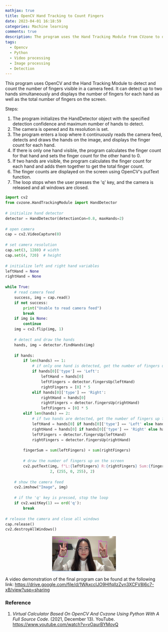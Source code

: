 ```yaml
---
mathjax: true
title: OpenCV Hand Tracking to Count Fingers
date: 2023-04-01 16:18:59
categories: Machine learning
comments: true
description: The program uses the Hand Tracking Module from CVzone to detect and count the number of fingers visible in a camera feed. It can detect up to two hands simultaneously and displays the number of fingers for each hand as well as the total number of fingers on the screen. The finger counts are displayed using OpenCV's putText function, and the loop stops when the user presses the 'q' key.
tags:
  - Opencv
  - Python
  - Video processing
  - Image processing
  - Detection
---
```


This program uses OpenCV and the Hand Tracking Module to detect and count the number of fingers visible in a camera feed. It can detect up to two hands simultaneously and displays the number of fingers for each hand as well as the total number of fingers on the screen.

Steps:

1. The program initializes the HandDetector object with the specified detection confidence and maximum number of hands to detect.
2. The camera is opened and its resolution is set.
3. The program enters a loop where it continuously reads the camera feed, detects and draws the hands on the image, and displays the finger count for each hand.
4. If there is only one hand visible, the program calculates the finger count for that hand and sets the finger count for the other hand to 0.
5. If two hands are visible, the program calculates the finger count for each hand and adds them together to get the total finger count.
6. The finger counts are displayed on the screen using OpenCV's putText function.
7. The loop stops when the user presses the 'q' key, and the camera is released and all windows are closed.

```python
import cv2
from cvzone.HandTrackingModule import HandDetector

# initialize hand detector
detector = HandDetector(detectionCon=0.8, maxHands=2)

# open camera
cap = cv2.VideoCapture(0)

# set camera resolution
cap.set(3, 1280) # width
cap.set(4, 720)  # height

# initialize left and right hand variables
leftHand = None
rightHand = None

while True:
    # read camera feed
    success, img = cap.read()
    if not success:
        print("Unable to read camera feed")
        break
    if img is None:
        continue
    img = cv2.flip(img, 1)

    # detect and draw the hands
    hands, img = detector.findHands(img)

    if hands:
        if len(hands) == 1:
            # if only one hand is detected, get the number of fingers up
            if hands[0]['type'] == 'Left':
                leftHand = hands[0]
                leftFingers = detector.fingersUp(leftHand)
                rightFingers = [0] * 5
            elif hands[0]['type'] == 'Right':
                rightHand = hands[0]
                rightFingers = detector.fingersUp(rightHand)
                leftFingers = [0] * 5
        elif len(hands) == 2:
            # if two hands are detected, get the number of fingers up for each hand
            leftHand = hands[0] if hands[0]['type'] == 'Left' else hands[1]
            rightHand = hands[0] if hands[0]['type'] == 'Right' else hands[1]
            leftFingers = detector.fingersUp(leftHand)
            rightFingers = detector.fingersUp(rightHand)

        fingerSum = sum(leftFingers) + sum(rightFingers)

        # draw the number of fingers up on the screen
        cv2.putText(img, f"L:{leftFingers} R:{rightFingers} Sum:{fingerSum}", (10, 70), cv2.FONT_HERSHEY_PLAIN,
                    2, (255, 0, 255), 2)

    # show the camera feed
    cv2.imshow("Image", img)

    # if the 'q' key is pressed, stop the loop
    if cv2.waitKey(1) == ord('q'):
        break

# release the camera and close all windows
cap.release()
cv2.destroyAllWindows()
```

<p align="center">
  <img src="OpenCV-Hand-Tracking-to-Count-Fingers/image-20230401192321128.png" alt="image-20230401192321128" style="zoom:20%;" />
</p>

A video demonstration of the final program can be found at the following link: https://drive.google.com/file/d/1WAxcclJO9HlfqIIzZvn3XCFV8l6c7-xB/view?usp=sharing

### Reference

1. *Virtual Calculator Based On OpenCV And Cvzone Using Python With A Full Source Code*. (2021, December 13). YouTube. https://www.youtube.com/watch?v=vOaurBYMovQ

